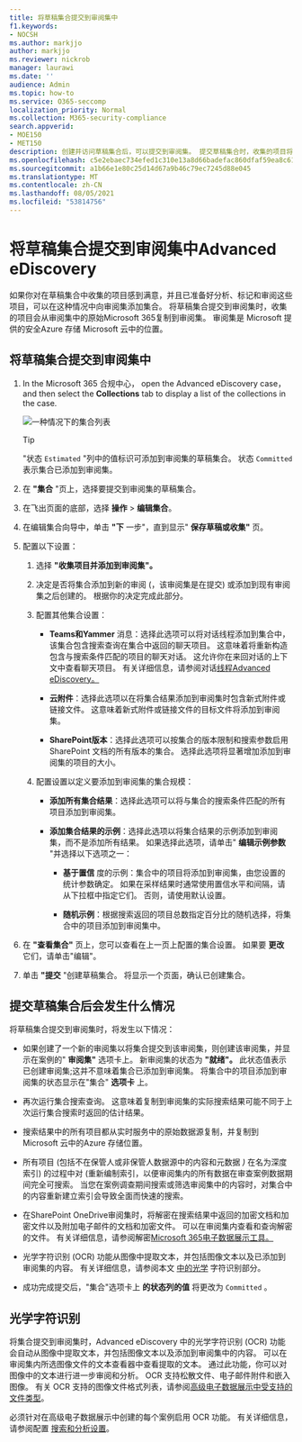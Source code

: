```yaml
---
title: 将草稿集合提交到审阅集中
f1.keywords:
- NOCSH
ms.author: markjjo
author: markjjo
ms.reviewer: nickrob
manager: laurawi
ms.date: ''
audience: Admin
ms.topic: how-to
ms.service: O365-seccomp
localization_priority: Normal
ms.collection: M365-security-compliance
search.appverid:
- MOE150
- MET150
description: 创建并访问草稿集合后，可以提交到审阅集。 提交草稿集合时，收集的项目将添加到案例的审阅集中。 收集的项目在审阅集内后，可以分析、审阅和导出它们。
ms.openlocfilehash: c5e2ebaec734efed1c310e13a8d66badefac860dfaf59ea8c6189104656185df
ms.sourcegitcommit: a1b66e1e80c25d14d67a9b46c79ec7245d88e045
ms.translationtype: MT
ms.contentlocale: zh-CN
ms.lasthandoff: 08/05/2021
ms.locfileid: "53814756"
---
```

# <a name="commit-a-draft-collection-to-a-review-set-in-advanced-ediscovery"></a>将草稿集合提交到审阅集中Advanced eDiscovery

如果你对在草稿集合中收集的项目感到满意，并且已准备好分析、标记和审阅这些项目，可以在这种情况中向审阅集添加集合。 将草稿集合提交到审阅集时，收集的项目会从审阅集中的原始Microsoft 365复制到审阅集。 审阅集是 Microsoft 提供的安全Azure 存储 Microsoft 云中的位置。

## <a name="commit-a-draft-collection-to-a-review-set"></a>将草稿集合提交到审阅集中

1. In the Microsoft 365 合规中心， open the Advanced eDiscovery case， and then select the **Collections** tab to display a list of the collections in the case.

   ![一种情况下的集合列表](../media/CommitDraftCollections1.png)

   > [!TIP]
   > "状态 `Estimated` "列中的值标识可添加到审阅集的草稿集合。 状态 `Committed` 表示集合已添加到审阅集。

2. 在 **"集合** "页上，选择要提交到审阅集的草稿集合。

3. 在飞出页面的底部，选择 **操作**  >  **编辑集合**。

4. 在编辑集合向导中，单击 **"下** 一步"，直到显示" **保存草稿或收集"** 页。

5. 配置以下设置：

   1. 选择 **"收集项目并添加到审阅集"。**

   2. 决定是否将集合添加到新的审阅 (，该审阅集是在提交) 或添加到现有审阅集之后创建的。 根据你的决定完成此部分。

   3. 配置其他集合设置：

       - **Teams和Yammer** 消息：选择此选项可以将对话线程添加到集合中，该集合包含搜索查询在集合中返回的聊天项目。 这意味着将重新构造包含与搜索条件匹配的项目的聊天对话。 这允许你在来回对话的上下文中查看聊天项目。 有关详细信息，请参阅对话[线程Advanced eDiscovery。](conversation-review-sets.md)

       - **云附件**：选择此选项以在将集合结果添加到审阅集时包含新式附件或链接文件。 这意味着新式附件或链接文件的目标文件将添加到审阅集。

       - **SharePoint版本**：选择此选项可以按集合的版本限制和搜索参数启用 SharePoint 文档的所有版本的集合。 选择此选项将显著增加添加到审阅集的项目的大小。

   4. 配置设置以定义要添加到审阅集的集合规模：

      - **添加所有集合结果**：选择此选项可以将与集合的搜索条件匹配的所有项目添加到审阅集。

      - **添加集合结果的示例**：选择此选项以将集合结果的示例添加到审阅集，而不是添加所有结果。 如果选择此选项，请单击" **编辑示例参数** "并选择以下选项之一：

         - **基于置信** 度的示例：集合中的项目将添加到审阅集，由您设置的统计参数确定。 如果在采样结果时通常使用置信水平和间隔，请从下拉框中指定它们。 否则，请使用默认设置。

         - **随机示例**：根据搜索返回的项目总数指定百分比的随机选择，将集合中的项目添加到审阅集中。

6. 在 **"查看集合"** 页上，您可以查看在上一页上配置的集合设置。 如果要 **更改** 它们，请单击"编辑"。

7. 单击 **"提交** "创建草稿集合。 将显示一个页面，确认已创建集合。

## <a name="what-happens-after-you-commit-a-draft-collection"></a>提交草稿集合后会发生什么情况

将草稿集合提交到审阅集时，将发生以下情况：

- 如果创建了一个新的审阅集以将集合提交到该审阅集，则创建该审阅集，并显示在案例的" **审阅集"** 选项卡上。 新审阅集的状态为 **"就绪"。** 此状态值表示已创建审阅集;这并不意味着集合已添加到审阅集。 将集合中的项目添加到审阅集的状态显示在"集合" **选项卡** 上。

- 再次运行集合搜索查询。 这意味着复制到审阅集的实际搜索结果可能不同于上次运行集合搜索时返回的估计结果。

- 搜索结果中的所有项目都从实时服务中的原始数据源复制，并复制到 Microsoft 云中的Azure 存储位置。

- 所有项目 (包括不在保管人或非保管人数据源中的内容和元数据 *)* 在名为深度索引) 的过程中对 (重新编制索引，以便审阅集内的所有数据在审查案例数据期间完全可搜索。 当您在案例调查期间搜索或筛选审阅集中的内容时，对集合中的内容重新建立索引会导致全面而快速的搜索。

- 在SharePoint OneDrive审阅集时，将解密在搜索结果中返回的加密文档和加密文件以及附加电子邮件的文档和加密文件。 可以在审阅集内查看和查询解密的文件。 有关详细信息，请参阅解密[Microsoft 365电子数据展示工具。](ediscovery-decryption.md)

- 光学字符识别 (OCR) 功能从图像中提取文本，并包括图像文本以及已添加到审阅集的内容。 有关详细信息，请参阅本文 [中的光学](#optical-character-recognition) 字符识别部分。

- 成功完成提交后，"集合"选项卡上 **的状态列的值** 将更改为 `Committed` 。

## <a name="optical-character-recognition"></a>光学字符识别

将集合提交到审阅集时，Advanced eDiscovery 中的光学字符识别 (OCR) 功能会自动从图像中提取文本，并包括图像文本以及添加到审阅集中的内容。 可以在审阅集内所选图像文件的文本查看器中查看提取的文本。 通过此功能，你可以对图像中的文本进行进一步审阅和分析。 OCR 支持松散文件、电子邮件附件和嵌入图像。 有关 OCR 支持的图像文件格式列表，请参阅[高级电子数据展示中受支持的文件类型](supported-filetypes-ediscovery20.md#image)。

必须针对在高级电子数据展示中创建的每个案例启用 OCR 功能。 有关详细信息，请参阅配置 [搜索和分析设置](configure-search-and-analytics-settings-in-advanced-ediscovery.md#optical-character-recognition-ocr)。
